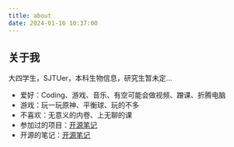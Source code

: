 ```yaml
---
title: about
date: 2024-01-16 10:37:00
---
```


## 关于我

大四学生，SJTUer，本科生物信息，研究生暂未定...

- 爱好：Coding、游戏、音乐、有空可能会做视频、蹭课、折腾电脑
- 游戏：玩一玩原神、平衡球、玩的不多
- 不喜欢：无意义的内卷、上无聊的课
- 参加过的项目：[开源笔记](https://github.com/musicminion)
- 开源的笔记：[开源笔记](https://github.com/ayaka-notes)